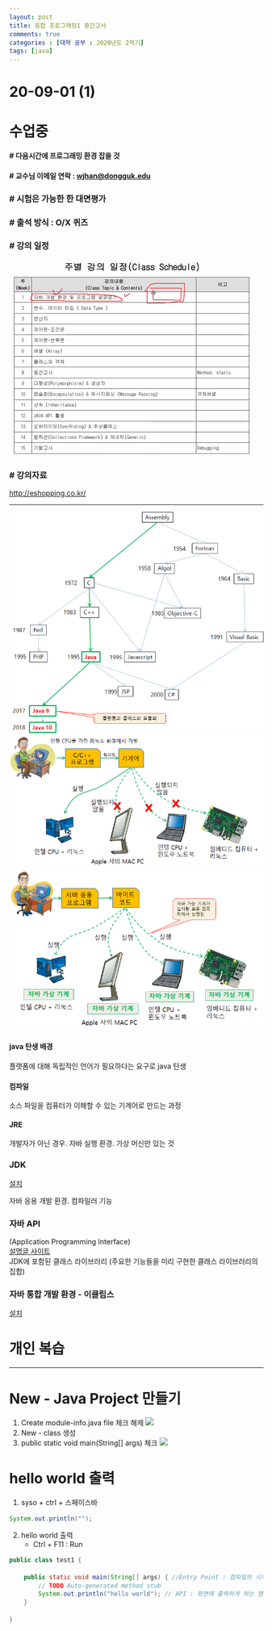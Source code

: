 ```yaml
---
layout: post
title: 융합 프로그래밍1 중간고사
comments: true
categories : [대학 공부 : 2020년도 2학기]
tags: [java]
---
```


# 20-09-01 (1)

# 수업중

#### # 다음시간에 프로그래밍 환경 잡을 것

#### # 교수님 이메일 연락 : wjhan@dongguk.edu

### # 시험은 가능한 한 대면평가

### # 출석 방식 : O/X 퀴즈

### # 강의 일정

![](2020-09-01-15-20-41.png)

### # 강의자료

http://eshopping.co.kr/

---

![](2020-09-01-15-41-13.png)
![](2020-09-01-15-49-13.png)
![](2020-09-01-15-49-37.png)

#### java 탄생 배경

플랫폼에 대해 독립적인 언어가 필요하다는 요구로 java 탄생

#### 컴파일

소스 파일을 컴퓨터가 이해할 수 있는 기계어로 만드는 과정

#### JRE

개발자가 아닌 경우. 자바 실행 환경. 가상 머신만 있는 것

### JDK

[설치](http://www.oracle.com/technetwork/java/index.html)

자바 응용 개발 환경. 컴파일러 기능

### 자바 API

(Application Programming Interface)
<br>
[설명글 사이트](http://docs.oracle.com/javase/10/docs/api/)
<br>
JDK에 포함된 클래스 라이브러리 (주요한 기능들을 미리 구현한 클래스 라이브러리의 집합)

### 자바 통합 개발 환경 - 이클립스

[설치](http://www.eclipse.org/downloads/)

# 개인 복습

---

# New - Java Project 만들기
1. Create module-info.java file 체크 해제
![](2020-09-03-15-19-54.png)
2. New - class 생성
3. public static void main(String[] args) 체크
   ![](2020-09-03-15-26-12.png)

# hello world 출력
1. syso + ctrl + 스페이스바
```java
System.out.println("");
```

2. hello world 출력
   - Ctrl + F11 : Run
```java
public class test1 {

	public static void main(String[] args) { //Entry Point : 컴파일의 시작점
		// TODO Auto-generated method stub
		System.out.println("hello world"); // API : 화면에 출력하게 하는 명령어
    }

}
```